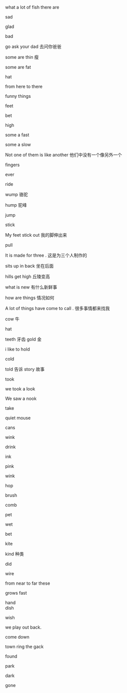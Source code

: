 what a lot of fish there are

sad

glad 

bad 

go ask your dad  去问你爸爸

some are thin  瘦

some are fat

hat

from here to there 

funny things

feet

bet

high

some a fast

some a slow

Not one of them is like another 
他们中没有一个像另外一个

fingers

ever 

ride

wump  骆驼

hump  驼峰

jump

stick

My feet stick out  我的脚伸出来

pull

It is made for three . 这是为三个人制作的

sits up in back 坐在后面

 hills get high 丘陵变高

 what is new  有什么新鲜事
 
 how are things 情况如何

 A lot of things 
have come to call .  很多事情都来找我

cow  牛

hat

teeth 牙齿
gold 金


i like to hold

cold

told 告诉
story 故事

took

we took a look

We saw a nook

take

quiet  mouse

cans

wink

drink

ink

pink

wink

hop

brush

comb

pet

wet

bet

kite

kind  种类

did

wire

from near to far
these

grows fast

hand  
dish

wish

we play out back.

come down

town
ring the gack

found

park

dark

gone






